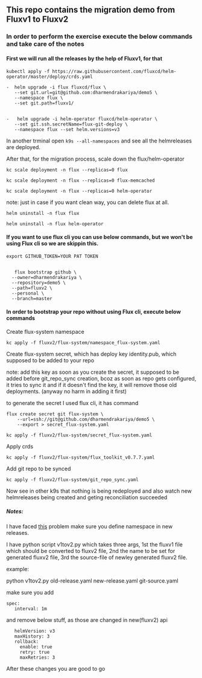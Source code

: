 ## This repo contains the migration demo from Fluxv1 to Fluxv2

### In order to perform the exercise execute the below commands and take care of the notes

#### First we will run all the releases by the help of Fluxv1, for that

```
kubectl apply -f https://raw.githubusercontent.com/fluxcd/helm-operator/master/deploy/crds.yaml
```

```
-  helm upgrade -i flux fluxcd/flux \
   --set git.url=git@github.com:dharmendrakariya/demo5 \
   --namespace flux \
   --set git.path=fluxv1/


-   helm upgrade -i helm-operator fluxcd/helm-operator \
   --set git.ssh.secretName=flux-git-deploy \
   --namespace flux --set helm.versions=v3

```

In another trminal open ```k9s --all-namespaces``` and see all the helmreleases are deployed.

After that, for the migration process, scale down the flux/helm-operator

``` kc scale deployment -n flux --replicas=0 flux ```

``` kc scale deployment -n flux --replicas=0 flux-memcached ```

``` kc scale deployment -n flux --replicas=0 helm-operator ```

note: just in case if you want clean way, you can delete flux at all. 

```helm uninstall -n flux flux```

```helm uninstall -n flux helm-operator```


#### If you want to use flux cli you can use below commands, but we won't be using Flux cli so we are skippin this.

```
export GITHUB_TOKEN=YOUR PAT TOKEN


   flux bootstrap github \
  --owner=dharmendrakariya \
  --repository=demo5 \
  --path=fluxv2 \
  --personal \
  --branch=master
```

#### In order to bootstrap your repo without using Flux cli, execute below commands

Create flux-system namespace 

```kc apply -f fluxv2/flux-system/namespace_flux-system.yaml```

Create flux-system secret, which has deploy key identity.pub, which supposed to be added to your repo

note: add this key as soon as you create the secret, it supposed to be added before git_repo_sync creation, bcoz as soon as repo gets configured, it tries to sync it and if it doesn't find the key, it will remove those old deployments. (anyway no harm in adding it first)

to generate the secret I used flux cli, it has command 

```
flux create secret git flux-system \
    --url=ssh://git@github.com/dharmendrakariya/demo5 \
    --export > secret_flux-system.yaml
```

```kc apply -f fluxv2/flux-system/secret_flux-system.yaml```

Apply crds

```kc apply -f fluxv2/flux-system/flux_toolkit_v0.7.7.yaml```

Add git repo to be synced

```kc apply -f fluxv2/flux-system/git_repo_sync.yaml```

Now see in other k9s that nothing is being redeployed and also watch new helmreleases being created and geting reconciliation succeeded


##### Notes:

I have faced [this](https://github.com/fluxcd/flux2/issues/811#issuecomment-778014491) problem make sure you define namespace in new releases.

I have python script v1tov2.py which takes three args, 1st the fluxv1 file which should be converted to fluxv2 file, 2nd the name to be set for generated fluxv2 file, 3rd the source-file of newley generated fluxv2 file.

example:

python v1tov2.py old-release.yaml new-release.yaml git-source.yaml

make sure you add 

```
spec:
   interval: 1m
```

and remove below stuff, as those are changed in new(fluxv2) api

```
   helmVersion: v3
   maxHistory: 3
   rollback:
     enable: true
     retry: true
     maxRetries: 3
```

After these changes you are good to go